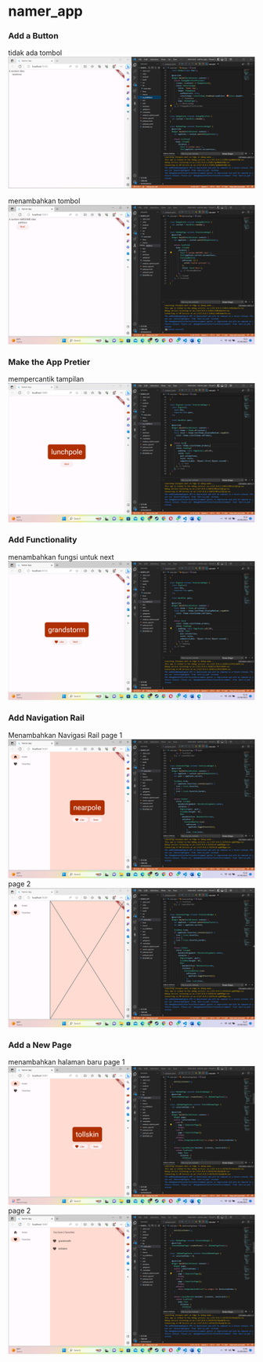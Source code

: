 # namer_app

### Add a Button
tidak ada tombol
![](ss_praktikum/button.png)

menambahkan tombol
![](ss_praktikum/button1.png)

### Make the App Pretier
mempercantik tampilan
![](ss_praktikum/pretier.png)

### Add Functionality
menambahkan fungsi untuk next
![](ss_praktikum/function.png)

### Add Navigation Rail
Menambahkan Navigasi Rail
page 1
![](ss_praktikum/navrail1.png)
page 2
![](ss_praktikum/navrail2.png)


### Add a New Page
menambahkan halaman baru
page 1
![](ss_praktikum/newpage1.png)
page 2
![](ss_praktikum/newpage2.png)